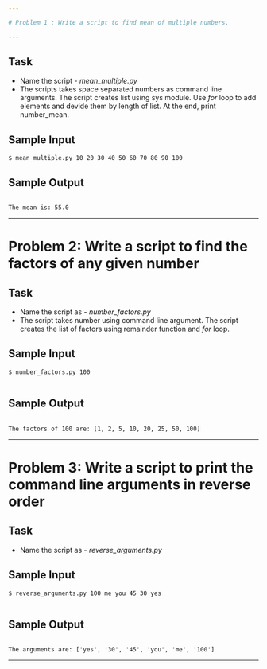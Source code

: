 ```yaml
---

# Problem 1 : Write a script to find mean of multiple numbers. 

---
```

## Task 
* Name the script - *mean_multiple.py* 
* The scripts takes space separated numbers as command line arguments. The script creates list using sys module. Use *for* loop to add elements and devide them by length of list.  At the end, print number_mean. 

 

## Sample Input 
```
$ mean_multiple.py 10 20 30 40 50 60 70 80 90 100

```

## Sample Output 
```

The mean is: 55.0 

```
---

# Problem 2: Write a script to find the factors of any given number 

## Task
* Name the script as - *number_factors.py* 
* The script takes number using  command line argument. The script creates the list of factors using remainder function and *for* loop. 

## Sample Input 
```
$ number_factors.py 100
 

```

## Sample Output 
```

The factors of 100 are: [1, 2, 5, 10, 20, 25, 50, 100]

```
---

# Problem 3: Write a script to print the command line arguments in reverse order 

## Task
* Name the script as - *reverse_arguments.py* 

## Sample Input 
```
$ reverse_arguments.py 100 me you 45 30 yes
 

```

## Sample Output 
```

The arguments are: ['yes', '30', '45', 'you', 'me', '100']

```
---

